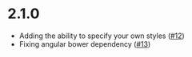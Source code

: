 # 2.1.0

- Adding the ability to specify your own styles ([#12](/issues/12))
- Fixing angular bower dependency ([#13](/issues/13))

